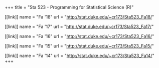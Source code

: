 +++
title = "Sta 523 - Programming for Statistical Science (R)"

[[link]]
name = "Fa '18"
url = "http://stat.duke.edu/~cr173/Sta523_Fa18/"

[[link]]
name = "Fa '17"
url = "http://stat.duke.edu/~cr173/Sta523_Fa17/"

[[link]]
name = "Fa '16"
url = "http://stat.duke.edu/~cr173/Sta523_Fa16/"

[[link]]
name = "Fa '15"
url = "http://stat.duke.edu/~cr173/Sta523_Fa15/"

[[link]]
name = "Fa '14"
url = "http://stat.duke.edu/~cr173/Sta523_Fa14/"
+++
